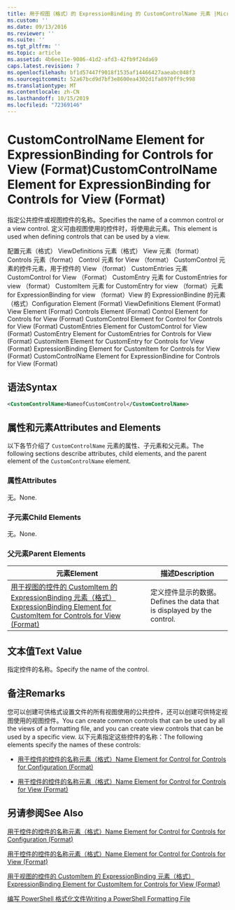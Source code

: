 ```yaml
---
title: 用于视图（格式）的 ExpressionBinding 的 CustomControlName 元素 |Microsoft Docs
ms.custom: ''
ms.date: 09/13/2016
ms.reviewer: ''
ms.suite: ''
ms.tgt_pltfrm: ''
ms.topic: article
ms.assetid: 4b6ee11e-9086-41d2-afd3-42fb9f24da69
caps.latest.revision: 7
ms.openlocfilehash: bf1d57447f9018f1535af14466427aaeabc048f3
ms.sourcegitcommit: 52a67bcd9d7bf3e8600ea4302d1fa8970ff9c998
ms.translationtype: MT
ms.contentlocale: zh-CN
ms.lasthandoff: 10/15/2019
ms.locfileid: "72369146"
---
```

# <a name="customcontrolname-element-for-expressionbinding-for-controls-for-view-format"></a><span data-ttu-id="1f359-102">CustomControlName Element for ExpressionBinding for Controls for View (Format)</span><span class="sxs-lookup"><span data-stu-id="1f359-102">CustomControlName Element for ExpressionBinding for Controls for View (Format)</span></span>

<span data-ttu-id="1f359-103">指定公共控件或视图控件的名称。</span><span class="sxs-lookup"><span data-stu-id="1f359-103">Specifies the name of a common control or a view control.</span></span> <span data-ttu-id="1f359-104">定义可由视图使用的控件时，将使用此元素。</span><span class="sxs-lookup"><span data-stu-id="1f359-104">This element is used when defining controls that can be used by a view.</span></span>

<span data-ttu-id="1f359-105">配置元素（格式） ViewDefinitions 元素（格式） View 元素（format） Controls 元素（format） Control 元素 for View （format） CustomControl 元素的控件元素，用于控件的 View （format） CustomEntries 元素CustomControl for View （Format） CustomEntry 元素 for CustomEntries for view （format） CustomItem 元素 for CustomEntry for view （format）元素 for ExpressionBinding for view （format）View 的 ExpressionBindine 的元素（格式）</span><span class="sxs-lookup"><span data-stu-id="1f359-105">Configuration Element (Format) ViewDefinitions Element (Format) View Element (Format) Controls Element (Format) Control Element for Controls for View (Format) CustomControl Element for Control for Controls for View (Format) CustomEntries Element for CustomControl for View (Format) CustomEntry Element for CustomEntries for Controls for View (Format) CustomItem Element for CustomEntry for Controls for View (Format) ExpressionBinding Element for CustomItem for Controls for View (Format) CustomControlName Element for ExpressionBindine for Controls for View (Format)</span></span>

## <a name="syntax"></a><span data-ttu-id="1f359-106">语法</span><span class="sxs-lookup"><span data-stu-id="1f359-106">Syntax</span></span>

```xml
<CustomControlName>NameofCustomControl</CustomControlName>
```

## <a name="attributes-and-elements"></a><span data-ttu-id="1f359-107">属性和元素</span><span class="sxs-lookup"><span data-stu-id="1f359-107">Attributes and Elements</span></span>

<span data-ttu-id="1f359-108">以下各节介绍了 `CustomControlName` 元素的属性、子元素和父元素。</span><span class="sxs-lookup"><span data-stu-id="1f359-108">The following sections describe attributes, child elements, and the parent element of the `CustomControlName` element.</span></span>

### <a name="attributes"></a><span data-ttu-id="1f359-109">属性</span><span class="sxs-lookup"><span data-stu-id="1f359-109">Attributes</span></span>

<span data-ttu-id="1f359-110">无。</span><span class="sxs-lookup"><span data-stu-id="1f359-110">None.</span></span>

### <a name="child-elements"></a><span data-ttu-id="1f359-111">子元素</span><span class="sxs-lookup"><span data-stu-id="1f359-111">Child Elements</span></span>

<span data-ttu-id="1f359-112">无。</span><span class="sxs-lookup"><span data-stu-id="1f359-112">None.</span></span>

### <a name="parent-elements"></a><span data-ttu-id="1f359-113">父元素</span><span class="sxs-lookup"><span data-stu-id="1f359-113">Parent Elements</span></span>

|<span data-ttu-id="1f359-114">元素</span><span class="sxs-lookup"><span data-stu-id="1f359-114">Element</span></span>|<span data-ttu-id="1f359-115">描述</span><span class="sxs-lookup"><span data-stu-id="1f359-115">Description</span></span>|
|-------------|-----------------|
|[<span data-ttu-id="1f359-116">用于视图的控件的 CustomItem 的 ExpressionBinding 元素（格式）</span><span class="sxs-lookup"><span data-stu-id="1f359-116">ExpressionBinding Element for CustomItem for Controls for View (Format)</span></span>](./expressionbinding-element-for-customitem-for-controls-for-view-format.md)|<span data-ttu-id="1f359-117">定义控件显示的数据。</span><span class="sxs-lookup"><span data-stu-id="1f359-117">Defines the data that is displayed by the control.</span></span>|

## <a name="text-value"></a><span data-ttu-id="1f359-118">文本值</span><span class="sxs-lookup"><span data-stu-id="1f359-118">Text Value</span></span>

<span data-ttu-id="1f359-119">指定控件的名称。</span><span class="sxs-lookup"><span data-stu-id="1f359-119">Specify the name of the control.</span></span>

## <a name="remarks"></a><span data-ttu-id="1f359-120">备注</span><span class="sxs-lookup"><span data-stu-id="1f359-120">Remarks</span></span>

<span data-ttu-id="1f359-121">您可以创建可供格式设置文件的所有视图使用的公共控件，还可以创建可供特定视图使用的视图控件。</span><span class="sxs-lookup"><span data-stu-id="1f359-121">You can create common controls that can be used by all the views of a formatting file, and you can create view controls that can be used by a specific view.</span></span> <span data-ttu-id="1f359-122">以下元素指定这些控件的名称：</span><span class="sxs-lookup"><span data-stu-id="1f359-122">The following elements specify the names of these controls:</span></span>

- [<span data-ttu-id="1f359-123">用于控件的控件的名称元素（格式）</span><span class="sxs-lookup"><span data-stu-id="1f359-123">Name Element for Control for Controls for Configuration (Format)</span></span>](./name-element-for-control-for-controls-for-configuration-format.md)

- [<span data-ttu-id="1f359-124">用于控件的控件的名称元素（格式）</span><span class="sxs-lookup"><span data-stu-id="1f359-124">Name Element for Control for Controls for View (Format)</span></span>](./name-element-for-control-for-controls-for-view-format.md)

## <a name="see-also"></a><span data-ttu-id="1f359-125">另请参阅</span><span class="sxs-lookup"><span data-stu-id="1f359-125">See Also</span></span>

[<span data-ttu-id="1f359-126">用于控件的控件的名称元素（格式）</span><span class="sxs-lookup"><span data-stu-id="1f359-126">Name Element for Control for Controls for Configuration (Format)</span></span>](./name-element-for-control-for-controls-for-configuration-format.md)

[<span data-ttu-id="1f359-127">用于控件的控件的名称元素（格式）</span><span class="sxs-lookup"><span data-stu-id="1f359-127">Name Element for Control for Controls for View (Format)</span></span>](./name-element-for-control-for-controls-for-view-format.md)

[<span data-ttu-id="1f359-128">用于视图的控件的 CustomItem 的 ExpressionBinding 元素（格式）</span><span class="sxs-lookup"><span data-stu-id="1f359-128">ExpressionBinding Element for CustomItem for Controls for View (Format)</span></span>](./expressionbinding-element-for-customitem-for-controls-for-view-format.md)

[<span data-ttu-id="1f359-129">编写 PowerShell 格式化文件</span><span class="sxs-lookup"><span data-stu-id="1f359-129">Writing a PowerShell Formatting File</span></span>](./writing-a-powershell-formatting-file.md)
